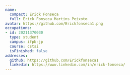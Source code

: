 ```yaml
---
name:
  compact: Erick Fonseca
  full: Erick Fonseca Martins Peixoto
avatar: https://github.com/Erickfonseca1.png
occupations:
- id: 20211370030
  type: student
  campus: ifpb-jp
  course: cstsi
  isFinished: false
addresses:
  github: https://github.com/Erickfonseca1
  linkedin: https://www.linkedin.com/in/erick-fonseca/
---
```

